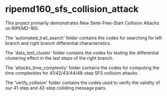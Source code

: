 # ripemd160_sfs_collision_attack

This project primarily demonstrates New Semi-Free-Start Collision Attacks on RIPEMD-160.

The 'automated_trail_search' folder contains the codes for searching for left branch and right branch differential characteristics.

The 'data_test_cluster' folder contains the codes for testing the differential clustering effect in the last steps of the right branch.

The 'attacks_time_complexity' folder contains the codes for computing the time complexities for 41/42/43/44/48-step SFS collision attacks.

The 'verify_collision' folder contains the codes used to verify the validity of our 41-step and 42-step colliding message pairs.
